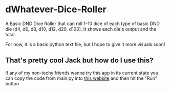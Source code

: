 # dWhatever-Dice-Roller
A Basic DND Dice Roller that can roll 1-10 dice of each type of basic DND die (d4, d6, d8, d10, d12, d20, d100). It shows each die's output and the total.

For now, it is a basic python text file, but I hope to give it more visuals soon!

## That's pretty cool Jack but how do I use this?
If any of my non-techy friends wanna try this app in its current state you can copy the code from main.py into [this website](https://www.programiz.com/python-programming/online-compiler/) and then hit the "Run" button
